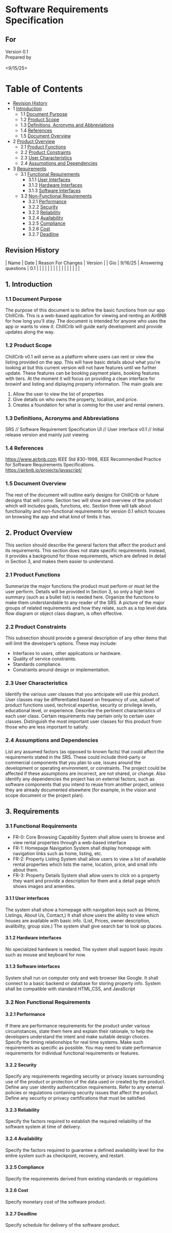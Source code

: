 # Software Requirements Specification
## For <ChillCrib>

Version 0.1  
Prepared by <Giovanni Garica Lopez>  
<organization>  
<9/15/25> 

Table of Contents
=================
* [Revision History](#revision-history)
* 1 [Introduction](#1-introduction)
  * 1.1 [Document Purpose](#11-document-purpose)
  * 1.2 [Product Scope](#12-product-scope)
  * 1.3 [Definitions, Acronyms and Abbreviations](#13-definitions-acronyms-and-abbreviations)
  * 1.4 [References](#14-references)
  * 1.5 [Document Overview](#15-document-overview)
* 2 [Product Overview](#2-product-overview)
  * 2.1 [Product Functions](#21-product-functions)
  * 2.2 [Product Constraints](#22-product-constraints)
  * 2.3 [User Characteristics](#23-user-characteristics)
  * 2.4 [Assumptions and Dependencies](#24-assumptions-and-dependencies)
* 3 [Requirements](#3-requirements)
  * 3.1 [Functional Requirements](#31-functional-requirements)
    * 3.1.1 [User Interfaces](#311-user-interfaces)
    * 3.1.2 [Hardware Interfaces](#312-hardware-interfaces)
    * 3.1.3 [Software Interfaces](#313-software-interfaces)
  * 3.2 [Non-Functional Requirements](#32-non-functional-requirements)
    * 3.2.1 [Performance](#321-performance)
    * 3.2.2 [Security](#322-security)
    * 3.2.3 [Reliability](#323-reliability)
    * 3.2.4 [Availability](#324-availability)
    * 3.2.5 [Compliance](#325-compliance)
    * 3.2.6 [Cost](#326-cost)
    * 3.2.7 [Deadline](#327-deadline)

## Revision History
| Name | Date    | Reason For Changes  | Version   |
| Gio  | 9/16/25 | Answering questions | 0.1       |
|      |         |                     |           |
|      |         |                     |           |
|      |         |                     |           |

## 1. Introduction

### 1.1 Document Purpose
The purpose of this document is to define the basic functions from our app ChillCrib. This is a web-based application for viewing and renting an AirBNB for how long you'll stay. The document is intended for anyone who uses the app or wants to view it. ChillCrib will guide early development and provide updates along the way.

### 1.2 Product Scope
ChillCrib v0.1 will serve as a platform where users can rent or view the listing provided on the app. This will have basic details about what you're looking at but this current version will not have features until we further update. These features can be booking payment plans, booking features with tiers. At the moment it will focus on providing a clean interface for browinf and listing and diplaying property information. The main goals are:
1. Allow the user to view the list of properties
2. Give details on who owns the property, location, and price.
3. Creates a foundation for what is coming for the user and rental owners.

### 1.3 Definitions, Acronyms and Abbreviations                                     
SRS // Software Requirement Specification
UI // User interface
v0.1 // Initial release version and mainly just viewing

### 1.4 References
https://www.airbnb.com
IEEE Std 830-1998, IEEE Recommended Practice for Software Requirements Specifications.
https://airbnb.io/projects/javascript/

### 1.5 Document Overview
The rest of the document will outline early designs for ChillCrib or future designs that will come. Section two will show and overview of the product which will includes goals, functions, etc. Section three will talk about functionality and non-functional requirements for version 0.1 which focuses on browsing the app and what kind of limits it has.

## 2. Product Overview
This section should describe the general factors that affect the product and its requirements. This section does not state specific requirements. Instead, it provides a background for those requirements, which are defined in detail in Section 3, and makes them easier to understand.

### 2.1 Product Functions
Summarize the major functions the product must perform or must let the user perform. Details will be provided in Section 3, so only a high level summary (such as a bullet list) is needed here. Organize the functions to make them understandable to any reader of the SRS. A picture of the major groups of related requirements and how they relate, such as a top level data flow diagram or object class diagram, is often effective.

### 2.2 Product Constraints
This subsection should provide a general description of any other items that will limit the developer’s options. These may include:  

* Interfaces to users, other applications or hardware.  
* Quality of service constraints.  
* Standards compliance.  
* Constraints around design or implementation.
  
### 2.3 User Characteristics
Identify the various user classes that you anticipate will use this product. User classes may be differentiated based on frequency of use, subset of product functions used, technical expertise, security or privilege levels, educational level, or experience. Describe the pertinent characteristics of each user class. Certain requirements may pertain only to certain user classes. Distinguish the most important user classes for this product from those who are less important to satisfy.

### 2.4 Assumptions and Dependencies
List any assumed factors (as opposed to known facts) that could affect the requirements stated in the SRS. These could include third-party or commercial components that you plan to use, issues around the development or operating environment, or constraints. The project could be affected if these assumptions are incorrect, are not shared, or change. Also identify any dependencies the project has on external factors, such as software components that you intend to reuse from another project, unless they are already documented elsewhere (for example, in the vision and scope document or the project plan).

## 3. Requirements

### 3.1 Functional Requirements 
- FR-0: Core Browsing Capability
System shall allow users to browse and view rental properties through a web-based interface
- FR-1: Homepage Navigation
System shall display homepage with navigation links such as home, listing, etc.
- FR-2: Property Listing
System shall allow users to view a list of available rental properties which lists the name, location, price, and small info about them.
- FR-3: Property Details
System shall allow users to click on a property they want and provide a description for them and a detail page which shows images and amenities.

#### 3.1.1 User interfaces
The system shall show a homepage with navigation keys such as (Home, Listings, About Us, Contact,)
It shall show users the ability to view which houses are available with basic info.
(List, Prices, owner description, avalibility, group size.)
The system shall give search bar to look up places.

#### 3.1.2 Hardware interfaces
No specialized hardware is needed.
The system shall support basic inputs such as mouse and keyboard for now.

#### 3.1.3 Software interfaces
System shall run on computer only and web browser like Google.
It shall connect to a basic backend or database for storing property info.
System shall be compatible with standard HTML,CSS, and JavaScript

### 3.2 Non Functional Requirements 

#### 3.2.1 Performance
If there are performance requirements for the product under various circumstances, state them here and explain their rationale, to help the developers understand the intent and make suitable design choices. Specify the timing relationships for real time systems. Make such requirements as specific as possible. You may need to state performance requirements for individual functional requirements or features.

#### 3.2.2 Security
Specify any requirements regarding security or privacy issues surrounding use of the product or protection of the data used or created by the product. Define any user identity authentication requirements. Refer to any external policies or regulations containing security issues that affect the product. Define any security or privacy certifications that must be satisfied.

#### 3.2.3 Reliability
Specify the factors required to establish the required reliability of the software system at time of delivery.

#### 3.2.4 Availability
Specify the factors required to guarantee a defined availability level for the entire system such as checkpoint, recovery, and restart.

#### 3.2.5 Compliance
Specify the requirements derived from existing standards or regulations

#### 3.2.6 Cost
Specify monetary cost of the software product.

#### 3.2.7 Deadline
Specify schedule for delivery of the software product.
